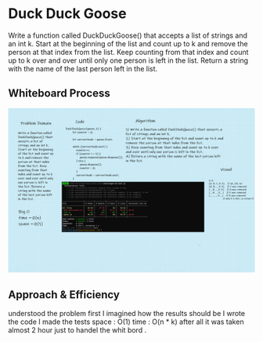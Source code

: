 # Duck Duck Goose

<!-- Description of the challenge -->

Write a function called DuckDuckGoose() that accepts a list of strings and an int k. Start at the beginning of the list and count up to k and remove the person at that index from the list. Keep counting from that index and count up to k over and over until only one person is left in the list. Return a string with the name of the last person left in the list.

## Whiteboard Process

<!-- Embedded whiteboard image -->

![duck-duck-goose](./duckduckgoose.png)

## Approach & Efficiency

<!-- What approach did you take? Discuss Why. What is the Big O space/time for this approach? -->

understood the problem first
I imagined how the results should be
I wrote the code
I made the tests
space : O(1)
time : O(n \* k)
after all it was taken almost 2 hour just to handel the whit bord .